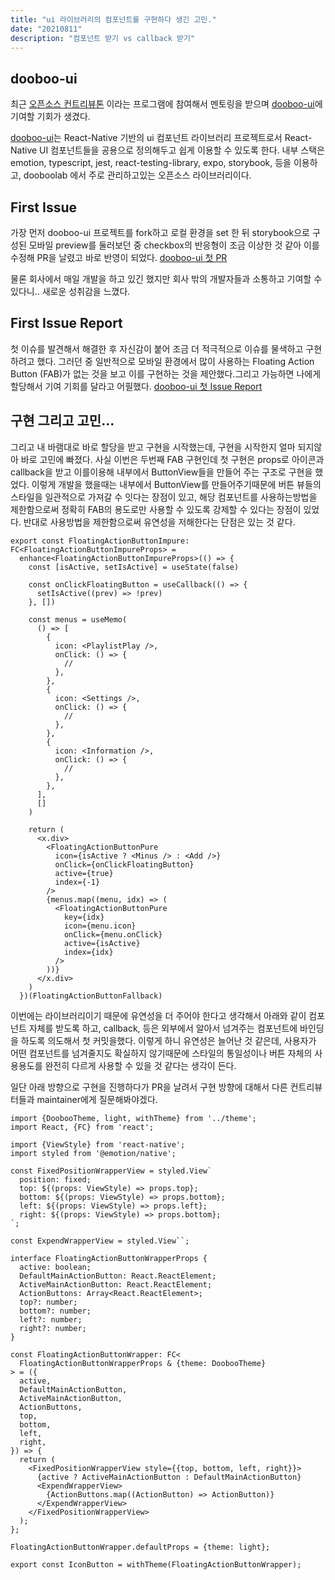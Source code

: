```yaml
---
title: "ui 라이브러리의 컴포넌트를 구현하다 생긴 고민."
date: "20210811"
description: "컴포넌트 받기 vs callback 받기"
---
```


## dooboo-ui
최근 [오픈소스 컨트리뷰톤](https://www.oss.kr/notice/show/d7db473a-f57b-4d5e-be88-c0752f1719ec?page=7) 이라는 프로그램에 참여해서 멘토링을 받으며 [dooboo-ui](https://github.com/dooboolab/dooboo-ui)에 기여할 기회가 생겼다. 

[dooboo-ui](https://github.com/dooboolab/dooboo-ui)는 React-Native 기반의 ui 컴포넌트 라이브러리 프로젝트로서 React-Native UI 컴포넌트들을 공용으로 정의해두고 쉽게 이용할 수 있도록 한다. 내부 스택은  emotion, typescript, jest, react-testing-library, expo, storybook, 등을 이용하고, dooboolab 에서 주로 관리하고있는 오픈소스 라이브러리이다.


## First Issue

가장 먼저 dooboo-ui 프로젝트를 fork하고 로컬 환경을 set 한 뒤 storybook으로 구성된 모바일 preview를 둘러보던 중 checkbox의 반응형이 조금 이상한 것 같아 이를 수정해 PR을 날렸고 바로 반영이 되었다. 
[dooboo-ui 첫 PR](https://github.com/dooboolab/dooboo-ui/pull/61)

물론 회사에서 매일 개발을 하고 있긴 했지만 회사 밖의 개발자들과 소통하고 기여할 수 있다니.. 새로운 성취감을 느꼈다.

## First Issue Report

첫 이슈를 발견해서 해결한 후 자신감이 붙어 조금 더 적극적으로 이슈를 물색하고 구현하려고 했다. 그러던 중 일반적으로 모바일 환경에서 많이 사용하는 Floating Action Button (FAB)가 없는 것을 보고 이를 구현하는 것을 제안했다.그리고 가능하면 나에게 할당해서 기여 기회를 달라고 어필했다. [dooboo-ui 첫 Issue Report](https://github.com/dooboolab/dooboo-ui/issues/63)

## 구현 그리고 고민...

그리고 내 바램대로 바로 할당을 받고 구현을 시작했는데,
구현을 시작한지 얼마 되지않아 바로 고민에 빠졌다. 사실 이번은 두번째 FAB 구현인데 첫 구현은 props로 아이콘과 callback을 받고 이를이용해 내부에서 ButtonView들을 만들어 주는 구조로 구현을 했었다. 이렇게 개발을 했을때는 내부에서 ButtonView를 만들어주기때문에 버튼 뷰들의 스타일을 일관적으로 가져갈 수 잇다는 장점이 있고, 해당 컴포넌트를 사용하는방법을 제한함으로써 정확히 FAB의 용도로만 사용할 수 있도록 강제할 수 있다는 장점이 있었다. 반대로 사용방법을 제한함으로써 유연성을 저해한다는 단점은 있는 것 같다. 

```TS
export const FloatingActionButtonImpure: FC<FloatingActionButtonImpureProps> =
  enhance<FloatingActionButtonImpureProps>(() => {
    const [isActive, setIsActive] = useState(false)

    const onClickFloatingButton = useCallback(() => {
      setIsActive((prev) => !prev)
    }, [])

    const menus = useMemo(
      () => [
        {
          icon: <PlaylistPlay />,
          onClick: () => {
            //
          },
        },
        {
          icon: <Settings />,
          onClick: () => {
            //
          },
        },
        {
          icon: <Information />,
          onClick: () => {
            //
          },
        },
      ],
      []
    )

    return (
      <x.div>
        <FloatingActionButtonPure
          icon={isActive ? <Minus /> : <Add />}
          onClick={onClickFloatingButton}
          active={true}
          index={-1}
        />
        {menus.map((menu, idx) => (
          <FloatingActionButtonPure
            key={idx}
            icon={menu.icon}
            onClick={menu.onClick}
            active={isActive}
            index={idx}
          />
        ))}
      </x.div>
    )
  })(FloatingActionButtonFallback)
```

 이번에는 라이브러리이기 때문에 유연성을 더 주어야 한다고 생각해서 아래와 같이 컴포넌트 자체를 받도록 하고, callback, 등은 외부에서 알아서 넘겨주는 컴포넌트에 바인딩을 하도록 의도해서 첫 커밋을했다. 이렇게 하니 유연성은 늘어난 것 같은데, 사용자가 어떤 컴포넌트를 넘겨줄지도 확실하지 않기때문에 스타일의 통일성이나 버튼 자체의 사용용도를 완전히 다르게 사용할 수 있을 것 같다는 생각이 든다. 

 일단 아래 방향으로 구현을 진행하다가 PR을 날려서 구현 방향에 대해서 다른 컨트리뷰터들과 maintainer에게 질문해봐야겠다. 

```TS
import {DoobooTheme, light, withTheme} from '../theme';
import React, {FC} from 'react';

import {ViewStyle} from 'react-native';
import styled from '@emotion/native';

const FixedPositionWrapperView = styled.View`
  position: fixed;
  top: ${(props: ViewStyle) => props.top};
  bottom: ${(props: ViewStyle) => props.bottom};
  left: ${(props: ViewStyle) => props.left};
  right: ${(props: ViewStyle) => props.bottom};
`;

const ExpendWrapperView = styled.View``;

interface FloatingActionButtonWrapperProps {
  active: boolean;
  DefaultMainActionButton: React.ReactElement;
  ActiveMainActionButton: React.ReactElement;
  ActionButtons: Array<React.ReactElement>;
  top?: number;
  bottom?: number;
  left?: number;
  right?: number;
}

const FloatingActionButtonWrapper: FC<
  FloatingActionButtonWrapperProps & {theme: DoobooTheme}
> = ({
  active,
  DefaultMainActionButton,
  ActiveMainActionButton,
  ActionButtons,
  top,
  bottom,
  left,
  right,
}) => {
  return (
    <FixedPositionWrapperView style={{top, bottom, left, right}}>
      {active ? ActiveMainActionButton : DefaultMainActionButton}
      <ExpendWrapperView>
        {ActionButtons.map((ActionButton) => ActionButton)}
      </ExpendWrapperView>
    </FixedPositionWrapperView>
  );
};

FloatingActionButtonWrapper.defaultProps = {theme: light};

export const IconButton = withTheme(FloatingActionButtonWrapper);

```